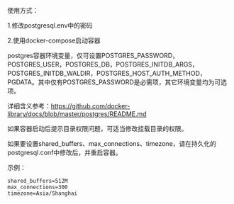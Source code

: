 使用方式：

1.修改postgresql.env中的密码

2.使用docker-compose启动容器



postgres容器环境变量，仅可设置POSTGRES_PASSWORD，POSTGRES_USER，POSTGRES_DB，POSTGRES_INITDB_ARGS，POSTGRES_INITDB_WALDIR，POSTGRES_HOST_AUTH_METHOD，PGDATA。其中仅有POSTGRES_PASSWORD是必需项，其它环境变量均为可选项。

详细含义参考：https://github.com/docker-library/docs/blob/master/postgres/README.md


如果容器启动后提示目录权限问题，可适当修改挂载目录的权限。

如果要设置shared_buffers、max_connections、timezone，请在持久化的postgresql.conf中修改后，并重启容器。

示例：

```
shared_buffers=512M
max_connections=300
timezone=Asia/Shanghai
```


